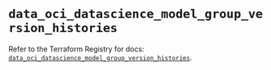 # `data_oci_datascience_model_group_version_histories`

Refer to the Terraform Registry for docs: [`data_oci_datascience_model_group_version_histories`](https://registry.terraform.io/providers/hashicorp/oci/7.19.0/docs/data-sources/datascience_model_group_version_histories).
